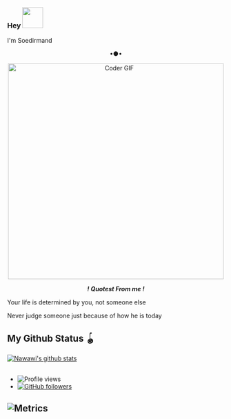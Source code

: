 ### Hey&nbsp;<a href="Hey bro"><img src="https://raw.githubusercontent.com/TOXIC-DEVIL/TOXIC-DEVIL/TOXIC-DEVIL-OFFICIAL/media/Hi.gif" width="48px"></a>
I'm Soedirmand </h1> <p align="center"> •●• </p> <p align="center"> <img src="https://media.giphy.com/media/SWoSkN6DxTszqIKEqv/giphy.gif" alt="Coder GIF" width="500">

</p> <p align="center"> <i> <b> ! Quotest From me ! </b> </i> 

</p <p>Your life is determined by you, not someone else</p>
</p> <P>Never judge someone just because of how he is today</p> 

## My Github Status 🪀

 <a href="https://github.com/Soedirmand/handle-path-oz">
    <img align="center" alt="Nawawi's github stats" src="https://github-readme-stats.vercel.app/api?username=Soedirmand&show_icons=true&theme=midnight-purple" />
  </a>
  <br />
  <br />

- ![Profile views](https://gpvc.arturio.dev/Soedirmand)
- [![GitHub followers](https://img.shields.io/github/followers/Soedirmand.svg?style=social&label=Follow&maxAge=2592000)](https://github.com/Soedirmand?tab=followers)


## ![Metrics](https://metrics.lecoq.io/Soedirmand?template=classic&repositories.forks=true&languages=1&languages.colors=github&languages.threshold=0%25&config.timezone=Asia%2FJakarta)
